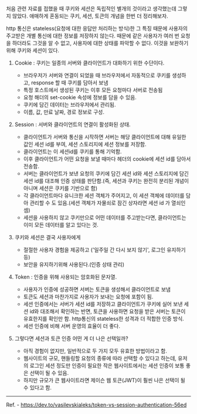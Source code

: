 처음 관련 자료를 접했을 때 쿠키와 세션은 독립적인 별개의 것이라고 생각했는데 그렇지 않았다.
애매하게 혼동되는 쿠키, 세션, 토큰의 개념을 한번 더 정리해보자.

http 통신은 stateless(요청에 대한 응답만 처리하는 방식)한 그 특징 때문에 사용자의 주고받은 개별 통신에 대한 정보를 저장하지 않는다.
때문에 같은 사용자가 여러 번 요청을 하더라도 그것을 알 수 없고, 사용자에 대한 상태를 파악할 수 없다.
이것을 보완하기 위해 쿠키와 세션이 있다.

1. Cookie
	: 쿠키는 일종의 서버와 클라이언트가 대화하기 위한 수단이다.
	- 브라우저가 서버와 연결이 되었을 때 브라우저에서 자동적으로 쿠키를 생성하고, response 할 때 쿠키를 담아서 보냄
	- 특정 호스트에서 생성된 쿠키는 이후 모든 요청마다 서버로 전송됨
	- 요청 해더의 set-cookie 속성에 정보를 담을 수 있음.
	- 쿠키에 담긴 데이터는 브라우저에서 관리됨.
	- 이름, 값, 만료 날짜, 경로 정보로 구성.

2. Session
	: 서버와 클라이언트의 연결이 활성화된 상태.
	- 클라이언트가 서버와 통신을 시작하면 서버는 해당 클라이언트에 대해 유일한 값인 세션 id를 부여, 세션 스토리지에 세션 정보를 저장함.
	- 클라이언트는 이 세션id를 쿠키를 통해 기억함.
	- 이후 클라이언트가 어떤 요청을 보낼 때마다 헤더의 cookie에 세션 id를 담아서 전송함.
	- 서버는 클라이언트가 보낸 요청의 쿠키에 담긴 세션 id와 세션 스토리지에 담긴 세션 id를 대조해 인증 상태를 판단함.(즉, 세션과 쿠키는 완전히 분리된 개념이 아니며 세션은 쿠키를 기반으로 함)
	- 각 클라이언트마다 유니크한 세션 객체가 주어지고, 이 세션 객체에 데이터를 담아 관리할 수 도 있음.(세션 객체가 자물쇠로 잠긴 상자라면 세션 id 가 열쇠인 셈)
	- 세션을 사용하지 않고 쿠키만으로 어떤 데이터를 주고받는다면, 클라이언트는 이미 모든 데이터를 알고 있다는 것.

3. 쿠키와 세션은 결국 사용자에게
	- 절절한 사용자 경험을 제공하고 ('일주일 간 다시 보지 않기', 로그인 유지하기 등)
	- 보안을 유지하기위해 사용된다.(인증 상태 관리)

4. Token
	: 인증을 위해 사용되는 암호화된 문자열.
	- 사용자가 인증에 성공하면 서버는 토큰을 생성해서 클라이언트로 보냄
	- 토큰도 세션과 마찬가지로 사용자가 보내는 요청에 포함이 됨.
	- 세션 인증에서는 서버가 세션 id를 저장하고 클라이언트가 쿠키에 실어 보낸 세션 id와 대조해서 확인하는 반면, 토큰을 사용하면 요청을 받은 서버는 토큰이 유효한지를 확인만 함. http통신의 stateless한 성격과 더 적합한 인증 방식.
	- 세션 인증에 비해 서버 운영의 효율이 더 좋다.

5. 그렇다면 세션과 토큰 인증 어떤 게 더 나은 선택일까?
	- 아직 경험이 없지만, 일반적으로 두 가지 모두 유효한 방법이라고 함.
	- 웹사이트의 규모, 핸들링할 요청의 종류에 따라 선택할 수 있다고 하는데, 유저의 로그인 세션 정도만 인증이 필요한 작은 웹사이트에서는 세션 인증이 보통 좋은 선택이 될 수 있음.
	- 하지만 규모가 큰 웹사이트라면 제이슨 웹 토큰(JWT)이 훨씬 나은 선택이 될 수 있다고 함.

--------

Ref.
	- https://dev.to/vasilevskialeks/token-vs-session-authentication-56ed
